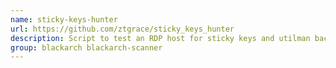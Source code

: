 ```yaml
---
name: sticky-keys-hunter
url: https://github.com/ztgrace/sticky_keys_hunter
description: Script to test an RDP host for sticky keys and utilman backdoor.
group: blackarch blackarch-scanner
---
```

